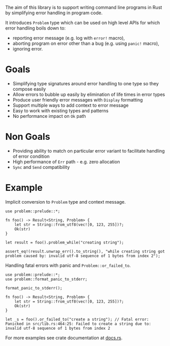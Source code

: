 The aim of this library is to support writing command line programs in Rust by simplifying error handling in program code.

It introduces `Problem` type which can be used on high level APIs for which error handling boils down to:
* reporting error message (e.g. log with `error!` macro),
* aborting program on error other than a bug (e.g. using `panic!` macro),
* ignoring error.

# Goals
* Simplifying type signatures around error handling to one type so they compose easily
* Allow errors to bubble up easily by elimination of life times in error types
* Produce user friendly error messages with `Display` formatting
* Support multiple ways to add context to error message
* Easy to work with existing types and patterns
* No performance impact on `Ok` path

# Non Goals
* Providing ability to match on particular error variant to facilitate handling of error condition
* High performance of `Err` path - e.g. zero allocation
* `Sync` and `Send` compatibility

# Example
Implicit conversion to `Problem` type and context message.
```rust,skt-problem
use problem::prelude::*;

fn foo() -> Result<String, Problem> {
    let str = String::from_utf8(vec![0, 123, 255])?;
    Ok(str)
}

let result = foo().problem_while("creating string");

assert_eq!(result.unwrap_err().to_string(), "while creating string got problem caused by: invalid utf-8 sequence of 1 bytes from index 2");
```

Handling fatal errors with panic and `Problem::or_failed_to`.
```rust,should_panic,skt-problem
use problem::prelude::*;
use problem::format_panic_to_stderr;

format_panic_to_stderr();

fn foo() -> Result<String, Problem> {
    let str = String::from_utf8(vec![0, 123, 255])?;
    Ok(str)
}

let _s = foo().or_failed_to("create a string"); // Fatal error: Panicked in src/lib.rs:464:25: Failed to create a string due to: invalid utf-8 sequence of 1 bytes from index 2
```

For more examples see crate documentation at [docs.rs](https://docs.rs/problem).